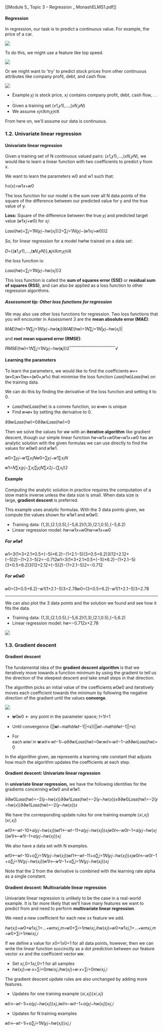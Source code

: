 [[Module 5_ Topic 3 – Regression _ MonashELMS1.pdf]]
#### Regression

In regression, our task is to predict a continuous value. For example, the price of a car.

![](../public/74e27d00ea10cc303f513d0d25624d5d.png)

To do this, we might use a feature like top speed.

![](../public/ee9eb351db150383fa004e58b0c76336.png)

Or we might want to 'try' to predict stock prices from other continuous attributes like company profit, debt, and cash flow.

![](../public/e564f8309675682b8ff528de4ba46462.png)

- Example 𝑦𝑗 is stock price, 𝑥𝑗 contains company profit, debt, cash flow, . . .
- Given a training set (𝑥1,𝑦1),...,(𝑥𝑁,𝑦𝑁)
- We assume 𝑥𝑗∈ℝ𝑚,𝑦𝑗∈ℝ

From here on, we'll assume our data is continuous.

### 1.2. Univariate linear regression

#### Univariate linear regression

Given a training set of N continuous valued pairs: (𝑥1,𝑦1),...,(𝑥𝑁,𝑦𝑁), we would like to learn a linear function with two coefficients to predict y from x. 

We want to learn the parameters w0 and w1 such that:  

ℎ𝑥(𝑥)=𝑤1𝑥+𝑤0

  

The loss function for our model is the sum over all N data points of the square of the difference between our predicted value for y and the true value of y.

**Loss:** Square of the difference between the true 𝑦𝑗 and predicted target value (𝑤1𝑥𝑗+𝑤0) for 𝑥𝑗:

𝐿𝑜𝑠𝑠(ℎ𝑤)=∑𝑗=1𝑁(𝑦𝑗−ℎ𝑤(𝑥𝑗))2=∑𝑗=1𝑁(𝑦𝑗−(𝑤1𝑥𝑗+𝑤0))2

So, for linear regression for a model ℎ𝑤ℎ𝑤 trained on a data set:

𝐷={(𝐱1,𝑦1),…,(𝐱𝑁,𝑦𝑁)},𝐱𝑗∈ℝ𝑚,𝑦𝑗∈ℝ

the loss function is:

𝐿𝑜𝑠𝑠(ℎ𝑤)=∑𝑗=1𝑁(𝑦𝑗−ℎ𝑤(𝑥𝑗))2

This loss function is called the **sum of squares error (SSE)** or **residual sum of squares (RSS)**, and can also be applied as a loss function to other regression algorithms. 

##### Assessment tip: Other loss functions for regression

We may also use other loss functions for regression. Two loss functions that you will encounter in Assessment 3 are the **mean absolute error (MAE)**:

𝑀𝐴𝐸(ℎ𝑤)=1𝑁∑𝑗=1𝑁∣∣𝑦𝑗−ℎ𝑤(𝐱𝑗)∣∣𝑀𝐴𝐸(ℎ𝑤)=1𝑁∑𝑗=1𝑁|𝑦𝑗−ℎ𝑤(𝑥𝑗)|  

and **root mean squared error (RMSE)**:

𝑅𝑀𝑆𝐸(ℎ𝑤)=1𝑁∑𝑗=1𝑁(𝑦𝑗−ℎ𝑤(𝐱𝑗))2‾‾‾‾‾‾‾‾‾‾‾‾‾‾‾‾‾‾‾‾√


#### Learning the parameters

To learn the parameters, we would like to find the coefficients 𝑤∗=(𝑤∗0,𝑤∗1)𝑤∗=(𝑤0∗,𝑤1∗) that minimise the loss function 𝐿𝑜𝑠𝑠(ℎ𝑤)𝐿𝑜𝑠𝑠(ℎ𝑤) on the training data.

We can do this by finding the derivative of the loss function and setting it to 0.   

- 𝐿𝑜𝑠𝑠(ℎ𝑤)𝐿𝑜𝑠𝑠(ℎ𝑤) is a convex function, so 𝑤∗𝑤∗ is unique
- Find 𝑤∗𝑤∗ by setting the derivative to 0.

∂∂𝑤𝑖𝐿𝑜𝑠𝑠(ℎ𝑤)=0∂∂𝑤𝑖𝐿𝑜𝑠𝑠(ℎ𝑤)=0

Then we solve the values for 𝑤𝑤 with an **iterative algorithm** like gradient descent, though our simple linear function ℎ𝑤=𝑤1𝑥+𝑤0ℎ𝑤=𝑤1𝑥+𝑤0 has an analytic solution with the given formulas we can use directly to find the values for 𝑤0𝑤0 and 𝑤1𝑤1.  

𝑤0=∑𝑦𝑗−𝑤1∑𝑥𝑗𝑁𝑤0=∑𝑦𝑗−𝑤1∑𝑥𝑗𝑁

  

𝑤1=𝑁∑𝑥𝑗𝑦𝑗−∑𝑥𝑗∑𝑦𝑗𝑁∑𝑥2𝑗−(∑𝑥𝑗)2


#### Example

Computing the analytic solution in practice requires the computation of a slow matrix inverse unless the data size is small. When data size is large, **gradient descent** is preferred.

This example uses analytic formulas. With the 3 data points given, we compute the values shown for 𝑤1𝑤1 and 𝑤0𝑤0.

- Training data: (1,3),(2.1,0.5),(−5,6.2)(1,3),(2.1,0.5),(−5,6.2)
- Linear regression model: ℎ𝑤=𝑤1𝑥+𝑤0ℎ𝑤=𝑤1𝑥+𝑤0

##### For 𝑤1𝑤1

𝑤1=3(1×3+2.1×0.5+(−5)×6.2)−(1+2.1−5)(3+0.5+6.2)3(12+2.12+(−5)2)−(1+2.1−5)2=−0.712𝑤1=3(1×3+2.1×0.5+(−5)×6.2)−(1+2.1−5)(3+0.5+6.2)3(12+2.12+(−5)2)−(1+2.1−5)2=−0.712

##### For 𝑤0𝑤0

𝑤0=(3+0.5+6.2)−𝑤1(1+2.1−5)3=2.78𝑤0=(3+0.5+6.2)−𝑤1(1+2.1−5)3=2.78  

---

We can also plot the 3 data points and the solution we found and see how it fits the data.

- Training data: (1,3),(2.1,0.5),(−5,6.2)(1,3),(2.1,0.5),(−5,6.2)
- Linear regression model: ℎ𝑤=−0.712𝑥+2.78

![](../public/ef76edbccb7166a97816198ca4dd27ed.png)

### 1.3. Gradient descent

#### Gradient descent

The fundamental idea of the **gradient descent algorithm** is that we iteratively move towards a function minimum by using the gradient to tell us the direction of the steepest descent and take small steps in that direction. 

The algorithm picks an initial value of the coefficients 𝑤0𝑤0 and iteratively moves each coefficient towards the minimum by following the negative direction of the gradient until the values **converge**. 

![](../public/9d64dd4ee1271ffcf345cbfed234f4ea.png)

- 𝐰0𝑤0 ← any point in the parameter space; 𝑡=1𝑡=1
- Until convergence (||𝐰𝑡−𝑚𝑎𝑡ℎ𝑏𝑓𝑤𝑡−1||<ϵ)(||𝑤𝑡−𝑚𝑎𝑡ℎ𝑏𝑓𝑤𝑡−1||<ϵ)

- For each 𝑤𝑖𝑤𝑖 in 𝐰:𝑤𝑡𝑖←𝑤𝑡−1𝑖−𝛼∂∂𝑤𝑖𝐿𝑜𝑠𝑠(ℎ𝑤)=0𝑤:𝑤𝑖𝑡←𝑤𝑖𝑡−1−𝛼∂∂𝑤𝑖𝐿𝑜𝑠𝑠(ℎ𝑤)=0

In the algorithm given, 𝛼𝛼 represents a learning rate constant that adjusts how much the algorithm updates the coefficients at each step.


#### Gradient descent: Univariate linear regression

In **univariate linear regression,** we have the following identities for the gradients concerning 𝑤0𝑤0 and 𝑤1𝑤1.

∂∂𝑤0𝐿𝑜𝑠𝑠(ℎ𝑤)=−2(𝑦−ℎ𝑤(𝑥))∂∂𝑤1𝐿𝑜𝑠𝑠(ℎ𝑤)=−2(𝑦−ℎ𝑤(𝑥))𝑥∂∂𝑤0𝐿𝑜𝑠𝑠(ℎ𝑤)=−2(𝑦−ℎ𝑤(𝑥))∂∂𝑤1𝐿𝑜𝑠𝑠(ℎ𝑤)=−2(𝑦−ℎ𝑤(𝑥))𝑥

We have the corresponding update rules for one training example (𝑥𝑖,𝑥𝑗)(𝑥𝑖,𝑥𝑗)

𝑤𝑡0⟵𝑤𝑡−10+𝛼(𝑦𝑗−ℎ𝑤(𝑥𝑗))𝑤𝑡1⟵𝑤𝑡−11+𝛼(𝑦𝑗−ℎ𝑤(𝑥𝑗))𝑥𝑗𝑤0𝑡⟵𝑤0𝑡−1+𝛼(𝑦𝑗−ℎ𝑤(𝑥𝑗))𝑤1𝑡⟵𝑤1𝑡−1+𝛼(𝑦𝑗−ℎ𝑤(𝑥𝑗))𝑥𝑗

We also have a data set with N examples.

𝑤𝑡0⟵𝑤𝑡−10+α∑𝑗=1𝑁(𝑦𝑗−ℎ𝑤(𝑥𝑗))𝑤𝑡1⟵𝑤𝑡−11+α∑𝑗=1𝑁(𝑦𝑗−ℎ𝑤(𝑥𝑗))𝑥𝑗𝑤0𝑡⟵𝑤0𝑡−1+α∑𝑗=1𝑁(𝑦𝑗−ℎ𝑤(𝑥𝑗))𝑤1𝑡⟵𝑤1𝑡−1+α∑𝑗=1𝑁(𝑦𝑗−ℎ𝑤(𝑥𝑗))𝑥𝑗

Note that the 2 from the derivative is combined with the learning rate alpha as a single constant.


#### Gradient descent: Multivariable linear regression

Univariate linear regression is unlikely to be the case in a real-world example. It is far more likely that we’ll have many features we want to predict from and need to perform **multivariate linear regression**.

We need a new coefficient for each new 𝑥𝑥 feature we add.

ℎ𝑤(𝑥𝑗)=𝑤0+𝑤1𝑥𝑗,1+...+𝑤𝑚𝑥𝑗,𝑚=𝑤0+∑𝑖=1𝑚𝑤𝑖𝑥𝑗,𝑖ℎ𝑤(𝑥𝑗)=𝑤0+𝑤1𝑥𝑗,1+...+𝑤𝑚𝑥𝑗,𝑚=𝑤0+∑𝑖=1𝑚𝑤𝑖𝑥𝑗,𝑖

If we define a value for 𝑥0=1𝑥0=1 for all data points, however, then we can write the linear function succinctly as a dot prediction between our feature vector 𝑥𝑥 and the coefficient vector 𝑤𝑤.

- Set 𝑥𝑗,0=1𝑥𝑗,0=1 for all samples
- ℎ𝑤(𝑥𝑗)=𝑤⋅𝑥=∑𝑖=0𝑚𝑤𝑖𝑥𝑗,𝑖ℎ𝑤(𝑥𝑗)=𝑤⋅𝑥=∑𝑖=0𝑚𝑤𝑖𝑥𝑗,𝑖

The gradient descent update rules are also unchanged by adding more features.

- Updates for one training example (𝑥𝑖,𝑥𝑗)(𝑥𝑖,𝑥𝑗)

𝑤𝑡𝑖⟵𝑤𝑡−1𝑖+α(𝑦𝑗−ℎ𝑤(𝑥𝑗))𝑥𝑗,𝑖𝑤𝑖𝑡⟵𝑤𝑖𝑡−1+α(𝑦𝑗−ℎ𝑤(𝑥𝑗))𝑥𝑗,𝑖

- Updates for N training examples

𝑤𝑡𝑖⟵𝑤𝑡−1𝑖+α∑𝑗=1𝑁(𝑦𝑗−ℎ𝑤(𝑥𝑗))𝑥𝑗,𝑖